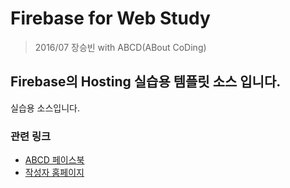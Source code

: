 # Firebase for Web Study

> 2016/07 장승빈 with ABCD(ABout CoDing)

## Firebase의 Hosting 실습용 템플릿 소스 입니다.

실습용 소스입니다.

### 관련 링크
 - [ABCD 페이스북](https://www.facebook.com/groups/aboutCoding/)
 - [작성자 홈페이지](http://sbsoft.kr)
